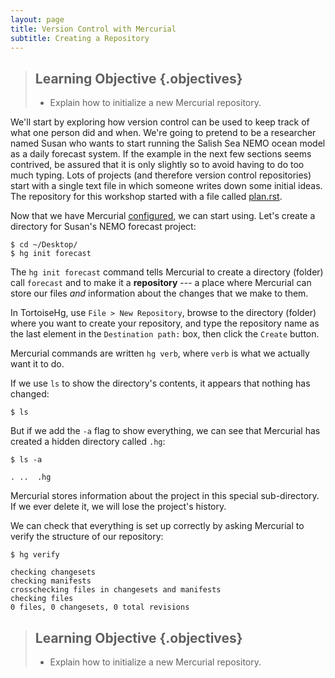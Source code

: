 ```yaml
---
layout: page
title: Version Control with Mercurial
subtitle: Creating a Repository
---
```

> ## Learning Objective {.objectives}
>
> * Explain how to initialize a new Mercurial repository.

We'll start by exploring how version control can be used to keep track of what one person did and when.
We're going to pretend to be a researcher named Susan who wants to start running the Salish Sea NEMO ocean model as a daily forecast system.
If the example in the next few sections seems contrived,
be assured that it is only slightly so to avoid having to do too much typing.
Lots of projects
(and therefore version control repositories)
start with a single text file in which someone writes down some initial ideas.
The repository for this workshop started with a file called [plan.rst](https://bitbucket.org/43ravens/meopar-2019-06-11/src/tip/README.rst).

Now that we have Mercurial [configured](01-configuration.html),
we can start using.
Let's create a directory for Susan's NEMO forecast project:

~~~ {.bash}
$ cd ~/Desktop/
$ hg init forecast
~~~

The `hg init forecast` command tells Mercurial to create a directory (folder) call `forecast` and to make it a **repository**
--- a place where Mercurial can store our files *and* information about the changes that we make to them.

In TortoiseHg,
use `File > New Repository`,
browse to the directory (folder) where you want to create your repository,
and type the repository name as the last element in the `Destination path:` box,
then click the `Create` button.

Mercurial commands are written `hg verb`,
where `verb` is what we actually want it to do.

If we use `ls` to show the directory's contents,
it appears that nothing has changed:

~~~ {.bash}
$ ls
~~~

But if we add the `-a` flag to show everything,
we can see that Mercurial has created a hidden directory called `.hg`:

~~~ {.bash}
$ ls -a
~~~
~~~ {.output}
. ..  .hg
~~~

Mercurial stores information about the project in this special sub-directory.
If we ever delete it,
we will lose the project's history.

We can check that everything is set up correctly
by asking Mercurial to verify the structure of our repository:

~~~ {.bash}
$ hg verify
~~~
~~~ {.output}
checking changesets
checking manifests
crosschecking files in changesets and manifests
checking files
0 files, 0 changesets, 0 total revisions
~~~


> ## Learning Objective {.objectives}
>
> * Explain how to initialize a new Mercurial repository.
